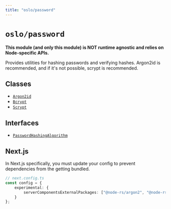 ```yaml
---
title: "oslo/password"
---
```


# `oslo/password`

**This module (and only this module) is NOT runtime agnostic and relies on Node-specific APIs.**

Provides utilities for hashing passwords and verifying hashes. Argon2id is recommended, and if it's not possible, scrypt is recommended.

## Classes

- [`Argon2id`](/reference/password/Argon2id)
- [`Bcrypt`](/reference/password/Bcrypt)
- [`Scrypt`](/reference/password/Scrypt)

## Interfaces

- [`PasswordHashingAlgorithm`](/reference/password/PasswordHashingAlgorithm)

## Next.js

In Next.js specifically, you must update your config to prevent dependencies from the getting bundled.

```ts
// next.config.ts
const config = {
	experimental: {
		serverComponentsExternalPackages: ["@node-rs/argon2", "@node-rs/bcrypt"]
	}
};
```
